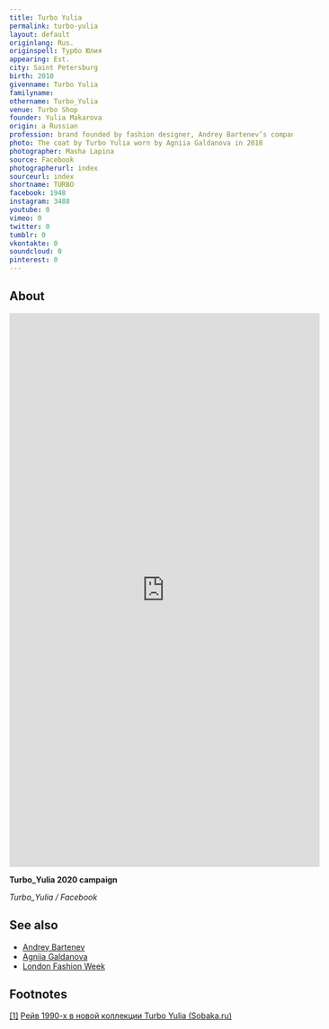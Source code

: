 ```yaml
---
title: Turbo Yulia
permalink: turbo-yulia
layout: default
originlang: Rus.
originspell: Турбо Юлия
appearing: Est.
city: Saint Petersburg
birth: 2010
givenname: Turbo Yulia
familyname:
othername: Turbo_Yulia
venue: Turbo Shop
founder: Yulia Makarova
origin: a Russian
profession: brand founded by fashion designer, Andrey Bartenev’s companion and finalist of the “New Names in Design” competition Yulia Vorobieva (Makarova) and inspired by futurism and artificial digital reality
photo: The coat by Turbo Yulia worn by Agniia Galdanova in 2018
photographer: Masha Lapina
source: Facebook
photographerurl: index
sourceurl: index
shortname: TURBO
facebook: 1948
instagram: 3488
youtube: 0
vimeo: 0
twitter: 0
tumblr: 0
vkontakte: 0
soundcloud: 0
pinterest: 0
---
```


<!---
To edit top block see
icon "Meta Data"
on right menu
Full edit instructions
indexmod.gq/edit
-->

## About

<iframe src="https://www.facebook.com/plugins/post.php?href=https%3A%2F%2Fwww.facebook.com%2Fdeinichenkoandrei%2Fposts%2F2334403893518988&show_text=false&width=552&appId=173711889938607&height=986" width="552" height="986" style="border:none;overflow:hidden" scrolling="no" frameborder="0" allowTransparency="true" allow="encrypted-media"></iframe>


**Turbo_Yulia 2020 campaign**

*Turbo_Yulia / Facebook*

## See also

+ [Andrey Bartenev](bartenev-andrey)
+ [Agniia Galdanova](galdanova-agniia)
+ [London Fashion Week](london-fashion-week)

## Footnotes

[[1]](#a1) <span id="f1"></span> [Рейв 1990-х в новой коллекции Turbo Yulia (Sobaka.ru)](http://www.sobaka.ru/fashion/stuff/50622)
